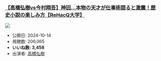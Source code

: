 ### [【高橋弘樹vs今村翔吾】神回…本物の天才が仕事術語ると激震！歴史小説の楽しみ方【ReHacQ大学】](https://www.youtube.com/watch?v=Vu9zgRxl31s)
[![](https://img.youtube.com/vi/Vu9zgRxl31s/sddefault.jpg)](https://www.youtube.com/watch?v=Vu9zgRxl31s)
-   公開日: 2024-10-14
-   視聴数: 206,065
-   **いいね数: 3,458**
-   出演者: [高橋弘樹](/rehacq_fan/people/高橋弘樹 "wikilink")
